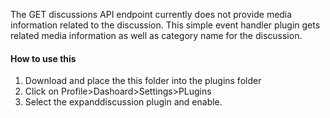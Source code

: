 The GET discussions API endpoint currently does not provide media information related to the discussion. This simple event handler plugin gets related media information as well as category name for the discussion.
#### How to use this
1. Download and place the this folder into the plugins folder
2. Click on Profile>Dashoard>Settings>PLugins
3. Select the expanddiscussion plugin and enable.
